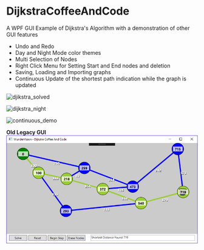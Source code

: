# DijkstraCoffeeAndCode
A WPF GUI Example of Dijkstra's Algorithm with a demonstration of other GUI features
- Undo and Redo
- Day and Night Mode color themes
- Multi Selection of Nodes
- Right Click Menu for Setting Start and End nodes and deletion
- Saving, Loading and Importing graphs
- Continuous Update of the shortest path indication while the graph is updated

![djikstra_solved](https://github.com/Corey255A1/DijkstraCoffeeAndCode/assets/3460291/54f7574c-49ab-4a72-a59e-cbd425750646)

![dijkstra_night](https://github.com/Corey255A1/DijkstraCoffeeAndCode/assets/3460291/6d473b5d-08e6-4a7c-bde0-ef5dfdb74aef)

![continuous_demo](https://github.com/Corey255A1/DijkstraCoffeeAndCode/assets/3460291/b00db786-4c01-46ba-975c-9664fabbe076)


**Old Legacy GUI**  
![](https://github.com/Corey255A1/DijkstraCoffeeAndCode/blob/master/DijkstraDemo.png)
